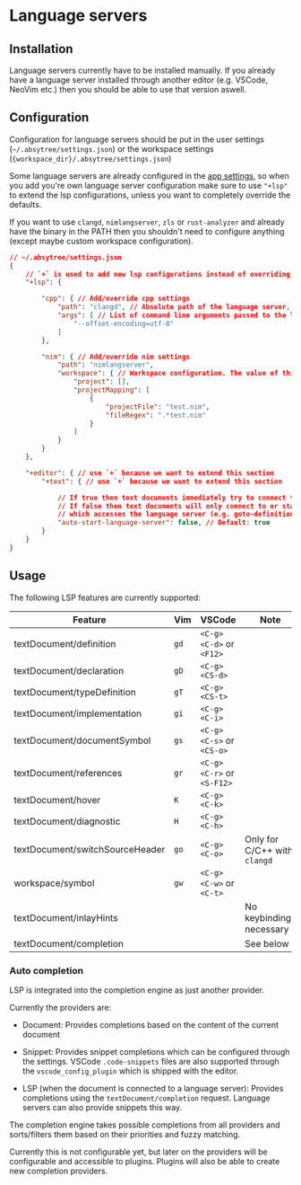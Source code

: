 # Language servers

## Installation

Language servers currently have to be installed manually. If you already have a language server installed through another editor (e.g. VSCode, NeoVim etc.) then you should be able to use that version aswell.

## Configuration

Configuration for language servers should be put in the user settings (`~/.absytree/settings.json`) or the workspace settings (`{workspace_dir}/.absytree/settings.json`)

Some language servers are already configured in the [app settings](../config/settings.json), so when you add you're own language server configuration make sure to use `"+lsp"` to extend the lsp configurations, unless you want to completely override the defaults.

If you want to use `clangd`, `nimlangserver`, `zls` or `rust-analyzer` and already have the binary in the PATH then you shouldn't need to configure anything (except maybe custom workspace configuration).

```json
// ~/.absytree/settings.json
{
    // `+` is used to add new lsp configurations instead of overriding all of them with just these two
    "+lsp": {

        "cpp": { // Add/override cpp settings
            "path": "clangd", // Absolute path of the language server, or just the name if it's in the PATH
            "args": [ // List of command line arguments passed to the language server
                "--offset-encoding=utf-8"
            ]
        },

        "nim": { // Add/override nim settings
            "path": "nimlangserver",
            "workspace": { // Workspace configuration. The value of this field is language server specific. This example is only valid for nimlangserver
                "project": [],
                "projectMapping": [
                    {
                        "projectFile": "test.nim",
                        "fileRegex": ".*test.nim"
                    }
                ]
            }
        }
    },

    "+editor": { // use `+` because we want to extend this section
        "+text": { // use `+` because we want to extend this section

            // If true then text documents immediately try to connect to or start a language server when opened.
            // If false then text documents will only connect to or start a language server when a command is run
            // which accesses the language server (e.g. goto-definition or goto-symbol)
            "auto-start-language-server": false, // Default: true
        }
    }
}
```

## Usage

The following LSP features are currently supported:

| Feature | Vim | VSCode | Note |
| ----------- | --- | --- | --- |
| textDocument/definition | `gd` | `<C-g><C-d>` or `<F12>` |  |
| textDocument/declaration | `gD` | `<C-g><CS-d>` |  |
| textDocument/typeDefinition | `gT` | `<C-g><CS-t>` |  |
| textDocument/implementation | `gi` | `<C-g><C-i>` |  |
| textDocument/documentSymbol | `gs` | `<C-g><C-s>` or `<CS-o>` |  |
| textDocument/references | `gr` | `<C-g><C-r>` or `<S-F12>` |  |
| textDocument/hover | `K` | `<C-g><C-k>` |  |
| textDocument/diagnostic | `H` | `<C-g><C-h>` |  |
| textDocument/switchSourceHeader | `go` | `<C-g><C-o>` | Only for C/C++ with `clangd` |
| workspace/symbol | `gw` | `<C-g><C-w>` or `<C-t>` |  |
| textDocument/inlayHints |  |  | No keybindings necessary |
| textDocument/completion |  |  | See below |

### Auto completion

LSP is integrated into the completion engine as just another provider.

Currently the providers are:
- Document: Provides completions based on the content of the current document
- Snippet: Provides snippet completions which can be configured through the settings. VSCode `.code-snippets` files are also supported through the `vscode_config_plugin` which is shipped with the editor.

- LSP (when the document is connected to a language server): Provides completions using the `textDocument/completion` request.
  Language servers can also provide snippets this way.

The completion engine takes possible completions from all providers and sorts/filters them based on their priorities and fuzzy matching.

Currently this is not configurable yet, but later on the providers will be configurable and accessible to plugins.
Plugins will also be able to create new completion providers.
